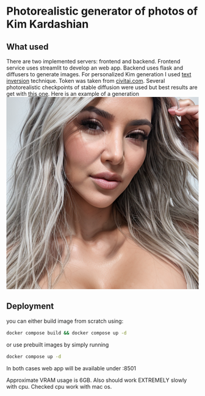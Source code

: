 # Photorealistic generator of photos of Kim Kardashian
## What used
There are two implemented servers: frontend and backend. Frontend service uses streamlit to develop an web app. Backend uses flask and diffusers to generate images. For personalized Kim generation I used [text inversion](https://arxiv.org/abs/2208.01618) technique. Token was taken from [civitai.com](https://civitai.com/models/23630/kim-kardashian). Several  photorealistic checkpoints of stable diffusion were used but best results are get with [this one](https://civitai.com/models/4201?modelVersionId=105674). Here is an example of a generation
![Example_image](https://github.com/armored-guitar/kim_diffusion_demo/blob/0bbc775987484eb2ab5985d63eb3c5603c553c4b/imgs/0_realistic_vision.png?raw=true)  

## Deployment
you can either build image from scratch using:
```sh
docker compose build && docker compose up -d
```
or use prebuilt images by simply running 
```sh
docker compose up -d 
```
In both cases web app will be available under <your-ip>:8501

Approximate VRAM usage is 6GB.
Also should work EXTREMELY slowly with cpu. Checked cpu work with mac os.

